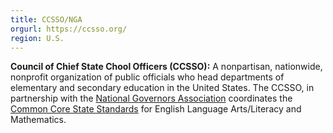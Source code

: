 ```yaml
---
title: CCSSO/NGA
orgurl: https://ccsso.org/
region: U.S.
---
```

**Council of Chief State Chool Officers (CCSSO):** A nonpartisan, nationwide, nonprofit organization of public officials who head departments of elementary and secondary education in the United States. The CCSSO, in partnership with the [National Governors Association](https://www.nga.org) coordinates the [Common Core State Standards](http://www.corestandards.org) for English Language Arts/Literacy and Mathematics. 
